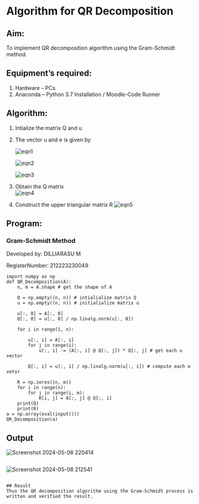 # Algorithm for QR Decomposition
## Aim:
To implement QR decomposition algorithm using the Gram-Schmidt method.
## Equipment’s required:
1.	Hardware – PCs
2.	Anaconda – Python 3.7 Installation / Moodle-Code Runner
## Algorithm:
1.	Intialize the matrix Q and u
2.	The vector u and e is given by

    ![eqn1](./ex4.jpg)

    ![eqn2](./ex6.jpg)

    ![eqn3](./ex3.jpg)

3.	Obtain the Q matrix   
    ![eqn4](./ex1.jpg)
4.	Construct the upper triangular matrix R
    ![eqn5](./ex2.jpg)



## Program:
### Gram-Schmidt Method

Developed by: DILLIARASU M

RegisterNumber: 212223230049
```
import numpy as np
def QR_Decomposition(A):
    n, m = A.shape # get the shape of A
    
    Q = np.empty((n, n)) # intialialize matrix Q
    u = np.empty((n, n)) # initialialize matrix u
     
    u[:, 0] = A[:, 0]
    Q[:, 0] = u[:, 0] / np.linalg.norm(u[:, 0])
    
    for i in range(1, n):
        
        u[:, i] = A[:, i]
        for j in range(i):
            u[:, i] -= (A[:, i] @ Q[:, j]) * Q[:, j] # get each u vector
            
        Q[:, i] = u[:, i] / np.linalg.norm(u[:, i]) # compute each e vetor
        
    R = np.zeros((n, m))
    for i in range(n):
        for j in range(i, m):
            R[i, j] = A[:, j] @ Q[:, i]
    print(Q)
    print(R)
a = np.array(eval(input()))
QR_Decomposition(a)

```

## Output

![Screenshot 2024-05-08 220414](https://github.com/Dilliarasu0105/QRdecomposition/assets/144979593/00ce85a5-6336-42ca-8803-7e04ef44a1bc)

```
```
![Screenshot 2024-05-08 212541](https://github.com/Dilliarasu0105/QRdecomposition/assets/144979593/eec6e68f-3ead-4f46-8dba-c307c2fb58f2)
```

## Result
Thus the QR decomposition algorithm using the Gram-Schmidt process is written and verified the result.
